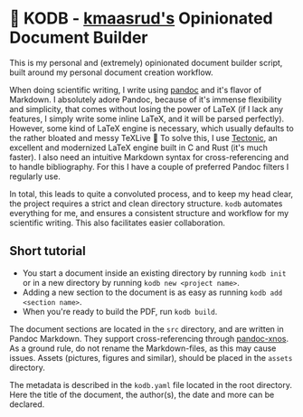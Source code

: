 # :page_facing_up: KODB - [kmaasrud's](https://github.com/kmaasrud) Opinionated Document Builder

This is my personal and (extremely) opinionated document builder script, built around my personal document creation workflow.

When doing scientific writing, I write using [pandoc](https://pandoc.org/) and it's flavor of Markdown. I absolutely adore Pandoc, because of it's immense flexibility and simplicity, that comes without losing the power of LaTeX (if I lack any features, I simply write some inline LaTeX, and it will be parsed perfectly). However, some kind of LaTeX engine is necessary, which usually defaults to the rather bloated and messy TeXLive :vomiting_face: To solve this, I use [Tectonic](https://tectonic-typesetting.github.io/en-US/), an excellent and modernized LaTeX engine built in C and Rust (it's much faster). I also need an intuitive Markdown syntax for cross-referencing and to handle bibliography. For this I have a couple of preferred Pandoc filters I regularly use.

In total, this leads to quite a convoluted process, and to keep my head clear, the project requires a strict and clean directory structure. `kodb` automates everything for me, and ensures a consistent structure and workflow for my scientific writing. This also facilitates easier collaboration.

## Short tutorial

- You start a document inside an existing directory by running `kodb init` or in a new directory by running `kodb new <project name>`.
- Adding a new section to the document is as easy as running `kodb add <section name>`.
- When you're ready to build the PDF, run `kodb build`.

The document sections are located in the `src` directory, and are written in Pandoc Markdown. They support cross-referencing through [pandoc-xnos](https://github.com/tomduck/pandoc-xnos). As a ground rule, do not rename the Markdown-files, as this may cause issues. Assets (pictures, figures and similar), should be placed in the `assets` directory.

The metadata is described in the `kodb.yaml` file located in the root directory. Here the title of the document, the author(s), the date and more can be declared.